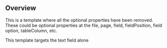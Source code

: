 ## Overview
This is a template where all the optional properties have been removed. These could be optional properties at the file, page, field, fieldPosition, field option, tableColumn, etc. 

This template targets the text field alone